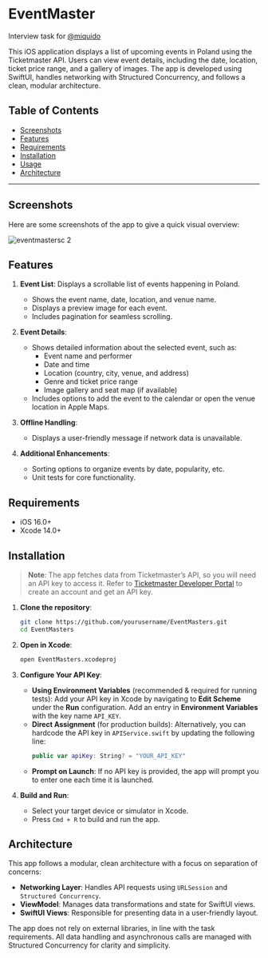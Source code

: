 # EventMaster

Interview task for [@miquido](https://github.com/miquido)

This iOS application displays a list of upcoming events in Poland using the Ticketmaster API. Users can view event details, including the date, location, ticket price range, and a gallery of images. The app is developed using SwiftUI, handles networking with Structured Concurrency, and follows a clean, modular architecture.

## Table of Contents

- [Screenshots](#screenshots)
- [Features](#features)
- [Requirements](#requirements)
- [Installation](#installation)
- [Usage](#usage)
- [Architecture](#architecture)

---

## Screenshots

Here are some screenshots of the app to give a quick visual overview:

![eventmastersc 2](https://github.com/user-attachments/assets/6a8132bb-f4cc-46fe-ba89-d38b67ab0fc0)

## Features

1. **Event List**: Displays a scrollable list of events happening in Poland.
   - Shows the event name, date, location, and venue name.
   - Displays a preview image for each event.
   - Includes pagination for seamless scrolling.

2. **Event Details**:
   - Shows detailed information about the selected event, such as:
     - Event name and performer
     - Date and time
     - Location (country, city, venue, and address)
     - Genre and ticket price range
     - Image gallery and seat map (if available)
   - Includes options to add the event to the calendar or open the venue location in Apple Maps.

3. **Offline Handling**:
   - Displays a user-friendly message if network data is unavailable.
   
4. **Additional Enhancements**:
   - Sorting options to organize events by date, popularity, etc.
   - Unit tests for core functionality.

## Requirements

- iOS 16.0+
- Xcode 14.0+

## Installation

> **Note**: The app fetches data from Ticketmaster’s API, so you will need an API key to access it. Refer to [Ticketmaster Developer Portal](https://developer.ticketmaster.com) to create an account and get an API key.

1. **Clone the repository**:
   ```bash
   git clone https://github.com/yourusername/EventMasters.git
   cd EventMasters
   ```

2. **Open in Xcode**:
   ```bash
   open EventMasters.xcodeproj
   ```

4. **Configure Your API Key**:
   - **Using Environment Variables** (recommended & required for running tests): Add your API key in Xcode by navigating to **Edit Scheme** under the **Run** configuration. Add an entry in **Environment Variables** with the key name `API_KEY`.
   - **Direct Assignment** (for production builds): Alternatively, you can hardcode the API key in `APIService.swift` by updating the following line:
     ```swift
     public var apiKey: String? = "YOUR_API_KEY"
     ```
   - **Prompt on Launch**: If no API key is provided, the app will prompt you to enter one each time it is launched.

5. **Build and Run**:
   - Select your target device or simulator in Xcode.
   - Press `Cmd + R` to build and run the app.

## Architecture

This app follows a modular, clean architecture with a focus on separation of concerns:

- **Networking Layer**: Handles API requests using `URLSession` and `Structured Concurrency`.
- **ViewModel**: Manages data transformations and state for SwiftUI views.
- **SwiftUI Views**: Responsible for presenting data in a user-friendly layout.

The app does not rely on external libraries, in line with the task requirements. All data handling and asynchronous calls are managed with Structured Concurrency for clarity and simplicity.
